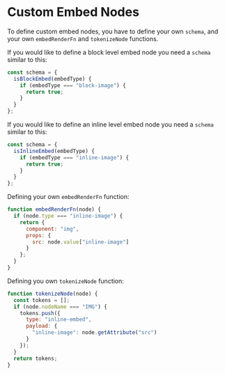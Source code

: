 # Custom Embed Nodes

To define custom embed nodes, you have to define your own `schema`, and your own `embedRenderFn` and `tokenizeNode` functions.

If you would like to define a block level embed node you need a `schema` similar to this:

```jsx
const schema = {
  isBlockEmbed(embedType) {
    if (embedType === "block-image") {
      return true;
    }
  }
};
```

If you would like to define an inline level embed node you need a `schema` similar to this:

```jsx
const schema = {
  isInlineEmbed(embedType) {
    if (embedType === "inline-image") {
      return true;
    }
  }
};
```

Defining your own `embedRenderFn` function:

```jsx
function embedRenderFn(node) {
  if (node.type === "inline-image") {
    return {
      component: "img",
      props: {
        src: node.value["inline-image"]
      }
    };
  }
}
```

Defining you own `tokenizeNode` function:

```jsx
function tokenizeNode(node) {
  const tokens = [];
  if (node.nodeName === "IMG") {
    tokens.push({
      type: "inline-embed",
      payload: {
        "inline-image": node.getAttribute("src")
      }
    });
  }
  return tokens;
}
```
